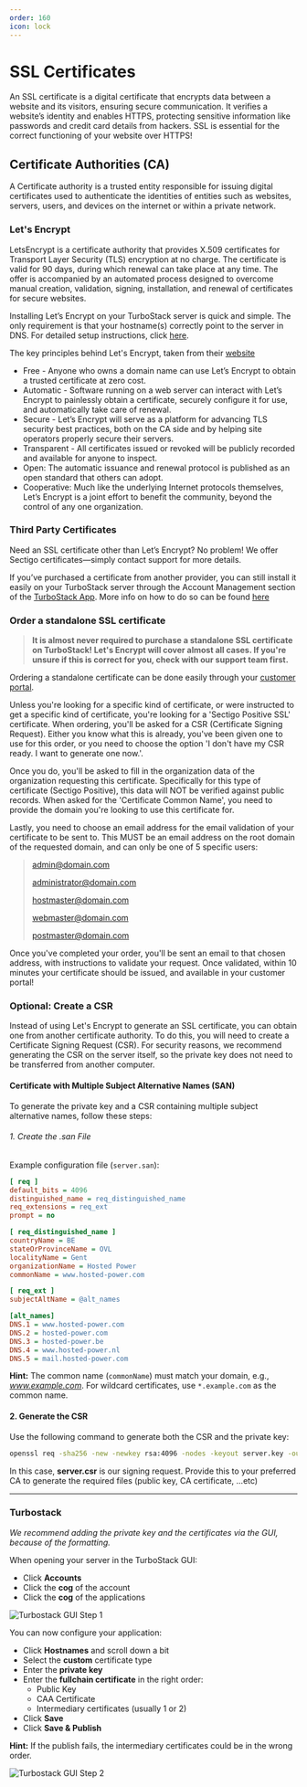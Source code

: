 ```yaml
---
order: 160
icon: lock
---
```


# SSL Certificates

An SSL certificate is a digital certificate that encrypts data between a website and its visitors, ensuring secure communication. It verifies a website’s identity and enables HTTPS, protecting sensitive information like passwords and credit card details from hackers. SSL is essential for the correct functioning of your website over HTTPS! 

## Certificate Authorities (CA)

A Certificate authority is a trusted entity responsible for issuing digital certificates used to authenticate the identities of entities such as websites, servers, users, and devices on the internet or within a private network.

### Let's Encrypt

LetsEncrypt is a certificate authority that provides X.509 certificates for Transport Layer Security (TLS) encryption at no charge. The certificate is valid for 90 days, during which renewal can take place at any time. The offer is accompanied by an automated process designed to overcome manual creation, validation, signing, installation, and renewal of certificates for secure websites.

Installing Let’s Encrypt on your TurboStack server is quick and simple. The only requirement is that your hostname(s) correctly point to the server in DNS. For detailed setup instructions, click [here](https://docs.turbostack.app/turbostack-app/howto_newuser/ "here").

The key principles behind Let's Encrypt, taken from their <a href="http://www.letsencrypt.org" target="_blank">website</a>
* Free - Anyone who owns a domain name can use Let’s Encrypt to obtain a trusted certificate at zero cost.
* Automatic - Software running on a web server can interact with Let’s Encrypt to painlessly obtain a certificate, securely configure it for use, and automatically take care of renewal.
* Secure - Let’s Encrypt will serve as a platform for advancing TLS security best practices, both on the CA side and by helping site operators properly secure their servers.
* Transparent - All certificates issued or revoked will be publicly recorded and available for anyone to inspect.
* Open: The automatic issuance and renewal protocol is published as an open standard that others can adopt.
* Cooperative: Much like the underlying Internet protocols themselves, Let’s Encrypt is a joint effort to benefit the community, beyond the control of any one organization.

### Third Party Certificates

Need an SSL certificate other than Let’s Encrypt? No problem! We offer Sectigo certificates—simply contact support for more details.

If you’ve purchased a certificate from another provider, you can still install it easily on your TurboStack server through the Account Management section of the [TurboStack App](https://my.turbostack.app "TurboStack App"). More info on how to do so can be found [here](https://docs.turbostack.app/turbostack-app/howto_newuser/ "here")

### Order a standalone SSL certificate

> **It is almost never required to purchase a standalone SSL certificate on TurboStack! Let's Encrypt will cover almost all cases. If you're unsure if this is correct for you, check with our support team first.**

Ordering a standalone certificate can be done easily through your [customer portal]().

Unless you're looking for a specific kind of certificate, or were instructed to get a specific kind of certificate, you're looking for a 'Sectigo Positive SSL' certificate. When ordering, you'll be asked for a CSR (Certificate Signing Request). Either you know what this is already, you've been given one to use for this order, or you need to choose the option 'I don't have my CSR ready. I want to generate one now.'.

Once you do, you'll be asked to fill in the organization data of the organization requesting this certificate. Specifically for this type of certificate (Sectigo Positive), this data will NOT be verified against public records. When asked for the 'Certificate Common Name', you need to provide the domain you're looking to use this certificate for.

Lastly, you need to choose an email address for the email validation of your certificate to be sent to. This MUST be an email address on the root domain of the requested domain, and can only be one of 5 specific users:

> admin@domain.com
>
> administrator@domain.com
>
> hostmaster@domain.com
>
> webmaster@domain.com
>
> postmaster@domain.com

Once you've completed your order, you'll be sent an email to that chosen address, with instructions to validate your request. Once validated, within 10 minutes your certificate should be issued, and available in your customer portal!

### Optional: Create a CSR
Instead of using Let's Encrypt to generate an SSL certificate, you can obtain one from another certificate authority. To do this, you will need to create a Certificate Signing Request (CSR). For security reasons, we recommend generating the CSR on the server itself, so the private key does not need to be transferred from another computer.

#### Certificate with Multiple Subject Alternative Names (SAN)

To generate the private key and a CSR containing multiple subject alternative names, follow these steps:

###### 1. Create the .san File

Example configuration file (`server.san`):

```ini
[ req ]
default_bits = 4096
distinguished_name = req_distinguished_name
req_extensions = req_ext
prompt = no

[ req_distinguished_name ]
countryName = BE
stateOrProvinceName = OVL
localityName = Gent
organizationName = Hosted Power
commonName = www.hosted-power.com

[ req_ext ]
subjectAltName = @alt_names

[alt_names]
DNS.1 = www.hosted-power.com
DNS.2 = hosted-power.com
DNS.3 = hosted-power.be
DNS.4 = www.hosted-power.nl
DNS.5 = mail.hosted-power.com
```

**Hint:** The common name (`commonName`) must match your domain, e.g., *www.example.com*. For wildcard certificates, use `*.example.com` as the common name.

#### 2. Generate the CSR

Use the following command to generate both the CSR and the private key:

```bash
openssl req -sha256 -new -newkey rsa:4096 -nodes -keyout server.key -out server.csr -config server.san
```

In this case, **server.csr** is our signing request. Provide this to your preferred CA to generate the required files (public key, CA certificate, ...etc)

---
### Turbostack

_We recommend adding the private key and the certificates via the GUI, because of the formatting._

When opening your server in the TurboStack GUI:

- Click **Accounts**
- Click the **cog** of the account
- Click the **cog** of the applications

![Turbostack GUI Step 1](image/csr/csr_account_panel.png)

You can now configure your application:

- Click **Hostnames** and scroll down a bit
- Select the **custom** certificate type
- Enter the **private key**
- Enter the **fullchain certificate** in the right order:
  - Public Key  
  - CAA Certificate  
  - Intermediary certificates (usually 1 or 2)
- Click **Save**
- Click **Save & Publish**

**Hint:** If the publish fails, the intermediary certificates could be in the wrong order.

![Turbostack GUI Step 2](image/csr/csr_account_hostname_custom_certificate.png)